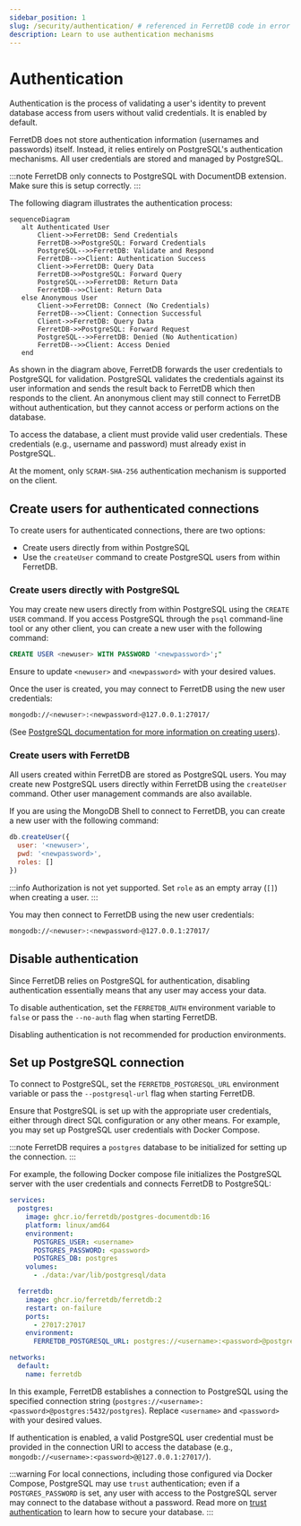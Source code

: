 ```yaml
---
sidebar_position: 1
slug: /security/authentication/ # referenced in FerretDB code in error messages
description: Learn to use authentication mechanisms
---
```


# Authentication

Authentication is the process of validating a user's identity to prevent database access from users without valid credentials.
It is enabled by default.

FerretDB does not store authentication information (usernames and passwords) itself.
Instead, it relies entirely on PostgreSQL's authentication mechanisms.
All user credentials are stored and managed by PostgreSQL.

:::note
FerretDB only connects to PostgreSQL with DocumentDB extension.
Make sure this is setup correctly.
:::

The following diagram illustrates the authentication process:

```mermaid
sequenceDiagram
   alt Authenticated User
       Client->>FerretDB: Send Credentials
       FerretDB->>PostgreSQL: Forward Credentials
       PostgreSQL-->>FerretDB: Validate and Respond
       FerretDB-->>Client: Authentication Success
       Client->>FerretDB: Query Data
       FerretDB->>PostgreSQL: Forward Query
       PostgreSQL-->>FerretDB: Return Data
       FerretDB-->>Client: Return Data
   else Anonymous User
       Client->>FerretDB: Connect (No Credentials)
       FerretDB-->>Client: Connection Successful
       Client->>FerretDB: Query Data
       FerretDB->>PostgreSQL: Forward Request
       PostgreSQL-->>FerretDB: Denied (No Authentication)
       FerretDB-->>Client: Access Denied
   end
```

As shown in the diagram above, FerretDB forwards the user credentials to PostgreSQL for validation.
PostgreSQL validates the credentials against its user information and sends the result back to FerretDB which then responds to the client.
An anonymous client may still connect to FerretDB without authentication, but they cannot access or perform actions on the database.

To access the database, a client must provide valid user credentials.
These credentials (e.g., username and password) must already exist in PostgreSQL.

At the moment, only `SCRAM-SHA-256` authentication mechanism is supported on the client.

## Create users for authenticated connections

To create users for authenticated connections, there are two options:

- Create users directly from within PostgreSQL
- Use the `createUser` command to create PostgreSQL users from within FerretDB.

### Create users directly with PostgreSQL

You may create new users directly from within PostgreSQL using the `CREATE USER` command.
If you access PostgreSQL through the `psql` command-line tool or any other client, you can create a new user with the following command:

```sql
CREATE USER <newuser> WITH PASSWORD '<newpassword>';"
```

Ensure to update `<newuser>` and `<newpassword>` with your desired values.

Once the user is created, you may connect to FerretDB using the new user credentials:

```sh
mongodb://<newuser>:<newpassword>@127.0.0.1:27017/
```

(See [PostgreSQL documentation for more information on creating users](https://www.postgresql.org/docs/current/sql-createuser.html)).

### Create users with FerretDB

All users created within FerretDB are stored as PostgreSQL users.
You may create new PostgreSQL users directly within FerretDB using the `createUser` command.
Other user management commands are also available.

If you are using the MongoDB Shell to connect to FerretDB, you can create a new user with the following command:

```js
db.createUser({
  user: '<newuser>',
  pwd: '<newpassword>',
  roles: []
})
```

:::info
Authorization is not yet supported.
Set `role` as an empty array (`[]`) when creating a user.
:::

You may then connect to FerretDB using the new user credentials:

```sh
mongodb://<newuser>:<newpassword>@127.0.0.1:27017/
```

## Disable authentication

Since FerretDB relies on PostgreSQL for authentication, disabling authentication essentially means that any user may access your data.

To disable authentication, set the `FERRETDB_AUTH` environment variable to `false` or pass the `--no-auth` flag when starting FerretDB.

Disabling authentication is not recommended for production environments.

## Set up PostgreSQL connection

To connect to PostgreSQL, set the `FERRETDB_POSTGRESQL_URL` environment variable or pass the `--postgresql-url` flag when starting FerretDB.

Ensure that PostgreSQL is set up with the appropriate user credentials, either through direct SQL configuration or any other means.
For example, you may set up PostgreSQL user credentials with Docker Compose.

:::note
FerretDB requires a `postgres` database to be initialized for setting up the connection.
:::

For example, the following Docker compose file initializes the PostgreSQL server with the user credentials and connects FerretDB to PostgreSQL:

<!-- TODO https://github.com/FerretDB/FerretDB/issues/4726 -->

```yaml
services:
  postgres:
    image: ghcr.io/ferretdb/postgres-documentdb:16
    platform: linux/amd64
    environment:
      POSTGRES_USER: <username>
      POSTGRES_PASSWORD: <password>
      POSTGRES_DB: postgres
    volumes:
      - ./data:/var/lib/postgresql/data

  ferretdb:
    image: ghcr.io/ferretdb/ferretdb:2
    restart: on-failure
    ports:
      - 27017:27017
    environment:
      FERRETDB_POSTGRESQL_URL: postgres://<username>:<password>@postgres:5432/postgres

networks:
  default:
    name: ferretdb
```

In this example, FerretDB establishes a connection to PostgreSQL using the specified connection string (`postgres://<username>:<password>@postgres:5432/postgres`).
Replace `<username>` and `<password>` with your desired values.

If authentication is enabled, a valid PostgreSQL user credential must be provided in the connection URI to access the database (e.g., `mongodb://<username>:<password>@@127.0.0.1:27017/`).

:::warning
For local connections, including those configured via Docker Compose, PostgreSQL may use `trust` authentication; even if a `POSTGRES_PASSWORD` is set, any user with access to the PostgreSQL server may connect to the database without a password.
Read more on [trust authentication](https://www.postgresql.org/docs/current/auth-trust.html) to learn how to secure your database.
:::
